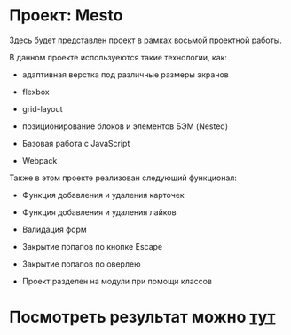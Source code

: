 # Проект: Mesto

Здесь будет представлен проект в рамках восьмой проектной работы.

В данном проекте используеются такие технологии, как:

- адаптивная верстка под различные размеры экранов

- flexbox

- grid-layout

- позиционирование блоков и элементов БЭМ (Nested)

- Базовая работа с JavaScript

- Webpack

Также в этом проекте реализован следующий функционал:

- Функция добавления и удаления карточек

- Функция добавления и удаления лайков

- Валидация форм

- Закрытие попапов по кнопке Escape

- Закрытие попапов по оверлею

- Проект разделен на модули при помощи классов

# Посмотреть результат можно [тут](https://paveleremich.github.io/mesto-project-ff/)
